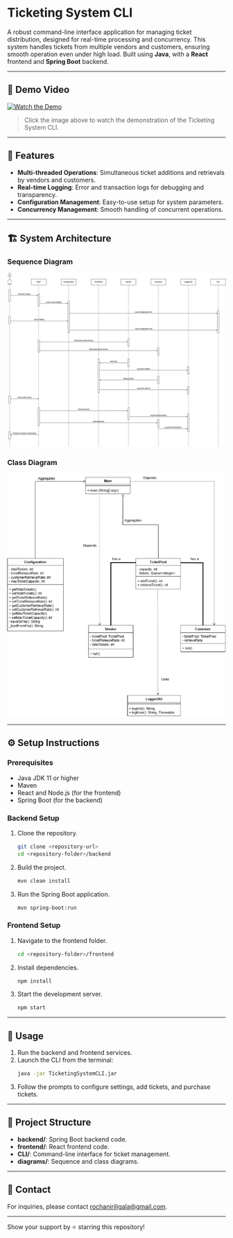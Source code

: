# Ticketing System CLI

A robust command-line interface application for managing ticket distribution, designed for real-time processing and concurrency. This system handles tickets from multiple vendors and customers, ensuring smooth operation even under high load. Built using **Java**, with a **React** frontend and **Spring Boot** backend.

---

## 🎥 Demo Video

[![Watch the Demo](https://img.youtube.com/vi/YOUR_VIDEO_ID/0.jpg)](https://www.youtube.com/watch?v=YOUR_VIDEO_ID)

> Click the image above to watch the demonstration of the Ticketing System CLI.

---

## 📝 Features

- **Multi-threaded Operations**: Simultaneous ticket additions and retrievals by vendors and customers.
- **Real-time Logging**: Error and transaction logs for debugging and transparency.
- **Configuration Management**: Easy-to-use setup for system parameters.
- **Concurrency Management**: Smooth handling of concurrent operations.

---

## 🏗️ System Architecture

### Sequence Diagram
![Sequence Diagram](./Diagrams/Sequence%20diagram.png)

### Class Diagram
![Class Diagram](./Diagrams/Class%20Diagram.png)

---

## ⚙️ Setup Instructions

### Prerequisites
- Java JDK 11 or higher
- Maven
- React and Node.js (for the frontend)
- Spring Boot (for the backend)

### Backend Setup
1. Clone the repository.
   ```bash
   git clone <repository-url>
   cd <repository-folder>/backend
   ```
2. Build the project.
   ```bash
   mvn clean install
   ```
3. Run the Spring Boot application.
   ```bash
   mvn spring-boot:run
   ```

### Frontend Setup
1. Navigate to the frontend folder.
   ```bash
   cd <repository-folder>/frontend
   ```
2. Install dependencies.
   ```bash
   npm install
   ```
3. Start the development server.
   ```bash
   npm start
   ```

---

## 🚀 Usage

1. Run the backend and frontend services.
2. Launch the CLI from the terminal:
   ```bash
   java -jar TicketingSystemCLI.jar
   ```
3. Follow the prompts to configure settings, add tickets, and purchase tickets.

---

## 📂 Project Structure

- **backend/**: Spring Boot backend code.
- **frontend/**: React frontend code.
- **CLI/**: Command-line interface for ticket management.
- **diagrams/**: Sequence and class diagrams.

---

## 💬 Contact

For inquiries, please contact [rochaniriligala@gmail.com](mailto:rochaniriligala@gmail.com).

---

Show your support by ⭐ starring this repository!
